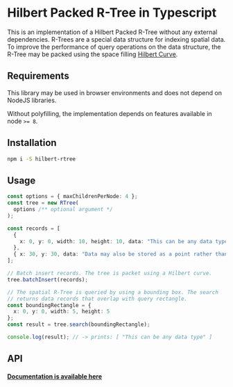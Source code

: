 # Hilbert Packed R-Tree in Typescript

This is an implementation of a Hilbert Packed  R-Tree without any external dependencies. R-Trees are a special data structure for indexing spatial data. To improve the performance of query operations on the data structure, the R-Tree may be packed using the space filling [Hilbert Curve](https://en.wikipedia.org/wiki/Hilbert_curve).

## Requirements

This library may be used in browser environments and does not depend on NodeJS libraries.

Without polyfilling, the implementation depends on features available in node `>= 8`.

## Installation

```bash
npm i -S hilbert-rtree
```

## Usage

```typescript
const options = { maxChildrenPerNode: 4 };
const tree = new RTree(
  options /** optional argument */
);

const records = [
  {
    x: 0, y: 0, width: 10, height: 10, data: "This can be any data type"
  },
  { x: 30, y: 30, data: "Data may also be stored as a point rather than a rectangle" },
];

// Batch insert records. The tree is packet using a Hilbert curve.
tree.batchInsert(records);

// The spatial R-Tree is queried by using a bounding box. The search
// returns data records that overlap with query rectangle.
const boundingRectangle = {
  x: 0, y: 0, width: 5, height: 5
};
const result = tree.search(boundingRectangle);

console.log(result); // -> prints: [ "This can be any data type" ]
```

## API

#### [Documentation is available here](https://jorgenkg.github.io/hilbert-rtree/index.html)

